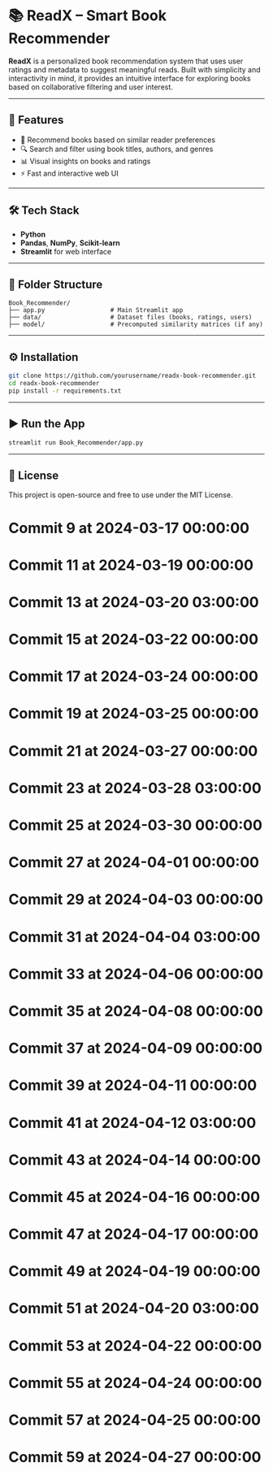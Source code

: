 # 📚 ReadX – Smart Book Recommender

**ReadX** is a personalized book recommendation system that uses user ratings and metadata to suggest meaningful reads. Built with simplicity and interactivity in mind, it provides an intuitive interface for exploring books based on collaborative filtering and user interest.

---

## 🚀 Features

- 📖 Recommend books based on similar reader preferences
- 🔍 Search and filter using book titles, authors, and genres
- 📊 Visual insights on books and ratings
- ⚡ Fast and interactive web UI

---

## 🛠️ Tech Stack

- **Python**
- **Pandas**, **NumPy**, **Scikit-learn**
- **Streamlit** for web interface

---

## 📁 Folder Structure

```
Book_Recommender/
├── app.py                  # Main Streamlit app
├── data/                   # Dataset files (books, ratings, users)
├── model/                  # Precomputed similarity matrices (if any)
```

---

## ⚙️ Installation

```bash
git clone https://github.com/yourusername/readx-book-recommender.git
cd readx-book-recommender
pip install -r requirements.txt
```

---

## ▶️ Run the App

```bash
streamlit run Book_Recommender/app.py
```

---

## 📄 License

This project is open-source and free to use under the MIT License.
# Commit 9 at 2024-03-17 00:00:00
# Commit 11 at 2024-03-19 00:00:00
# Commit 13 at 2024-03-20 03:00:00
# Commit 15 at 2024-03-22 00:00:00
# Commit 17 at 2024-03-24 00:00:00
# Commit 19 at 2024-03-25 00:00:00
# Commit 21 at 2024-03-27 00:00:00
# Commit 23 at 2024-03-28 03:00:00
# Commit 25 at 2024-03-30 00:00:00
# Commit 27 at 2024-04-01 00:00:00
# Commit 29 at 2024-04-03 00:00:00
# Commit 31 at 2024-04-04 03:00:00
# Commit 33 at 2024-04-06 00:00:00
# Commit 35 at 2024-04-08 00:00:00
# Commit 37 at 2024-04-09 00:00:00
# Commit 39 at 2024-04-11 00:00:00
# Commit 41 at 2024-04-12 03:00:00
# Commit 43 at 2024-04-14 00:00:00
# Commit 45 at 2024-04-16 00:00:00
# Commit 47 at 2024-04-17 00:00:00
# Commit 49 at 2024-04-19 00:00:00
# Commit 51 at 2024-04-20 03:00:00
# Commit 53 at 2024-04-22 00:00:00
# Commit 55 at 2024-04-24 00:00:00
# Commit 57 at 2024-04-25 00:00:00
# Commit 59 at 2024-04-27 00:00:00
